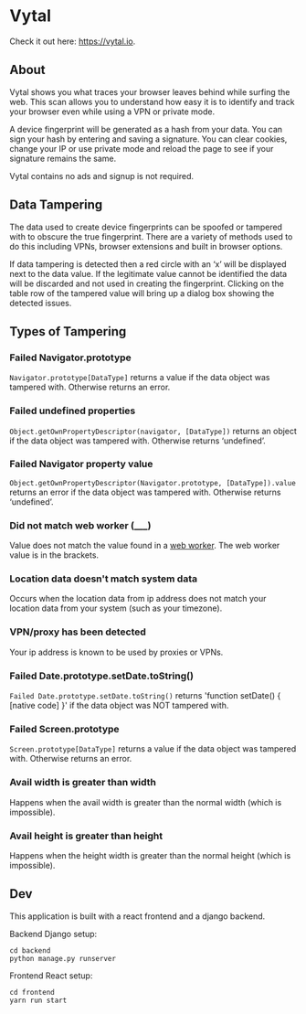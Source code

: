 # Vytal

Check it out here: https://vytal.io.

## About

Vytal shows you what traces your browser leaves behind while surfing the web. This scan allows you to understand how easy it is to identify and track your browser even while using a VPN or private mode.

A device fingerprint will be generated as a hash from your data. You can sign your hash by entering and saving a signature. You can clear cookies, change your IP or use private mode and reload the page to see if your signature remains the same.

Vytal contains no ads and signup is not required.

## Data Tampering

The data used to create device fingerprints can be spoofed or tampered with to obscure the true fingerprint. There are a variety of methods used to do this including VPNs, browser extensions and built in browser options.

If data tampering is detected then a red circle with an ‘x’ will be displayed next to the data value. If the legitimate value cannot be identified the data will be discarded and not used in creating the fingerprint. Clicking on the table row of the tampered value will bring up a dialog box showing the detected issues.

## Types of Tampering

### Failed Navigator.prototype

`Navigator.prototype[DataType]` returns a value if the data object was tampered with. Otherwise returns an error.

### Failed undefined properties

`Object.getOwnPropertyDescriptor(navigator, [DataType])` returns an object if the data object was tampered with. Otherwise returns ‘undefined’.

### Failed Navigator property value

`Object.getOwnPropertyDescriptor(Navigator.prototype, [DataType]).value` returns an error if the data object was tampered with. Otherwise returns ‘undefined’.

### Did not match web worker (\_\_\_)

Value does not match the value found in a [web worker](https://developer.mozilla.org/en-US/docs/Web/API/Web_Workers_API/Using_web_workers). The web worker value is in the brackets.

### Location data doesn't match system data

Occurs when the location data from ip address does not match your location data from your system (such as your timezone).

### VPN/proxy has been detected

Your ip address is known to be used by proxies or VPNs.

### Failed Date.prototype.setDate.toString()

`Failed Date.prototype.setDate.toString()` returns 'function setDate() { [native code] }' if the data object was NOT tampered with.

### Failed Screen.prototype

`Screen.prototype[DataType]` returns a value if the data object was tampered with. Otherwise returns an error.

### Avail width is greater than width

Happens when the avail width is greater than the normal width (which is impossible).

### Avail height is greater than height

Happens when the height width is greater than the normal height (which is impossible).

## Dev

This application is built with a react frontend and a django backend.

Backend Django setup:

```
cd backend
python manage.py runserver
```

Frontend React setup:

```
cd frontend
yarn run start
```
